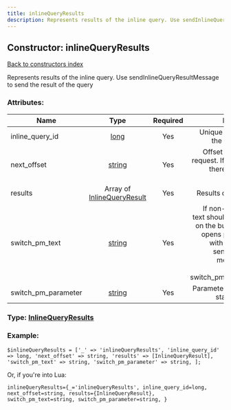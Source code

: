 ```yaml
---
title: inlineQueryResults
description: Represents results of the inline query. Use sendInlineQueryResultMessage to send the result of the query
---
```

## Constructor: inlineQueryResults  
[Back to constructors index](index.md)



Represents results of the inline query. Use sendInlineQueryResultMessage to send the result of the query

### Attributes:

| Name     |    Type       | Required | Description |
|----------|:-------------:|:--------:|------------:|
|inline\_query\_id|[long](../types/long.md) | Yes|Unique identifier of the inline query|
|next\_offset|[string](../types/string.md) | Yes|Offset for the next request. If it is empty, there is no more results|
|results|Array of [InlineQueryResult](../constructors/InlineQueryResult.md) | Yes|Results of the query|
|switch\_pm\_text|[string](../types/string.md) | Yes|If non-empty, this text should be shown on the button, which opens private chat with the bot and sends bot start message with parameter switch_pm_parameter|
|switch\_pm\_parameter|[string](../types/string.md) | Yes|Parameter for the bot start message|



### Type: [InlineQueryResults](../types/InlineQueryResults.md)


### Example:

```
$inlineQueryResults = ['_' => 'inlineQueryResults', 'inline_query_id' => long, 'next_offset' => string, 'results' => [InlineQueryResult], 'switch_pm_text' => string, 'switch_pm_parameter' => string, ];
```  

Or, if you're into Lua:  


```
inlineQueryResults={_='inlineQueryResults', inline_query_id=long, next_offset=string, results={InlineQueryResult}, switch_pm_text=string, switch_pm_parameter=string, }

```


